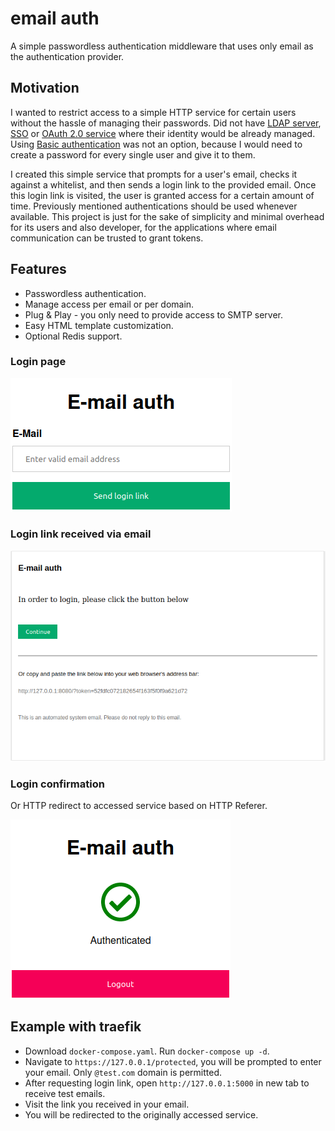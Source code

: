 # email auth

A simple passwordless authentication middleware that uses only email as the authentication provider.

## Motivation

I wanted to restrict access to a simple HTTP service for certain users without the hassle of managing their passwords. Did not have [LDAP server](https://ldap.com/), [SSO](https://en.wikipedia.org/wiki/Single_sign-on) or [OAuth 2.0 service](https://oauth.net/2/) where their identity would be already managed. Using [Basic authentication](https://en.wikipedia.org/wiki/Basic_access_authentication) was not an option, because I would need to create a password for every single user and give it to them.

I created this simple service that prompts for a user's email, checks it against a whitelist, and then sends a login link to the provided email. Once this login link is visited, the user is granted access for a certain amount of time. Previously mentioned authentications should be used whenever available. This project is just for the sake of simplicity and minimal overhead for its users and also developer, for the applications where email communication can be trusted to grant tokens.

## Features

- Passwordless authentication.
- Manage access per email or per domain.
- Plug & Play - you only need to provide access to SMTP server.
- Easy HTML template customization.
- Optional Redis support.

### Login page
![Login page](docs/login.png)

### Login link received via email
![Email](docs/email.png)

### Login confirmation
Or HTTP redirect to accessed service based on HTTP Referer.

![Logged in](docs/logged-in.png)

## Example with traefik

- Download `docker-compose.yaml`. Run `docker-compose up -d`.
- Navigate to `https://127.0.0.1/protected`, you will be prompted to enter your email. Only `@test.com` domain is permitted.
- After requesting login link, open `http://127.0.0.1:5000` in new tab to receive test emails.
- Visit the link you received in your email.
- You will be redirected to the originally accessed service.
